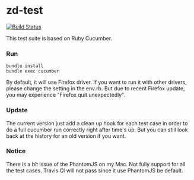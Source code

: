 # zd-test

[![Build Status](https://travis-ci.org/killercentury/zd-test.svg?branch=master)](https://travis-ci.org/killercentury/zd-test)

This test suite is based on Ruby Cucumber.

### Run
```
bundle install
bundle exec cucumber
```

By default, it will use Firefox driver. If you want to run it with other drivers, please change the setting in the env.rb. But due to recent Firefox update, you may experience "Firefox quit unexpectedly".

### Update

The current version just add a clean up hook for each test case in order to do a full cucumber run correctly right after time's up. But you can still look back at the history for an old version if you want.

### Notice

There is a bit issue of the PhantomJS on my Mac. Not fully support for all the test cases. Travis CI will not pass since it use PhantomJS be default.

